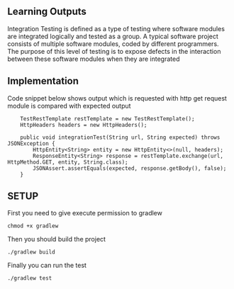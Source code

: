 ## Learning Outputs
Integration Testing is defined as a type of testing where software modules are integrated logically and tested as a group. A typical software project consists of multiple software modules, coded by different programmers. The purpose of this level of testing is to expose defects in the interaction between these software modules when they are integrated

## Implementation
Code snippet below shows output which is requested with http get request module is compared with expected output
```
    TestRestTemplate restTemplate = new TestRestTemplate();
    HttpHeaders headers = new HttpHeaders();

    public void integrationTest(String url, String expected) throws JSONException {
        HttpEntity<String> entity = new HttpEntity<>(null, headers);
        ResponseEntity<String> response = restTemplate.exchange(url, HttpMethod.GET, entity, String.class);
        JSONAssert.assertEquals(expected, response.getBody(), false);
    }
```

## SETUP
First you need to give execute permission to gradlew
```
chmod +x gradlew
```
Then you should build the project
```aidl
./gradlew build
```
Finally you can run the test
```aidl
./gradlew test
```